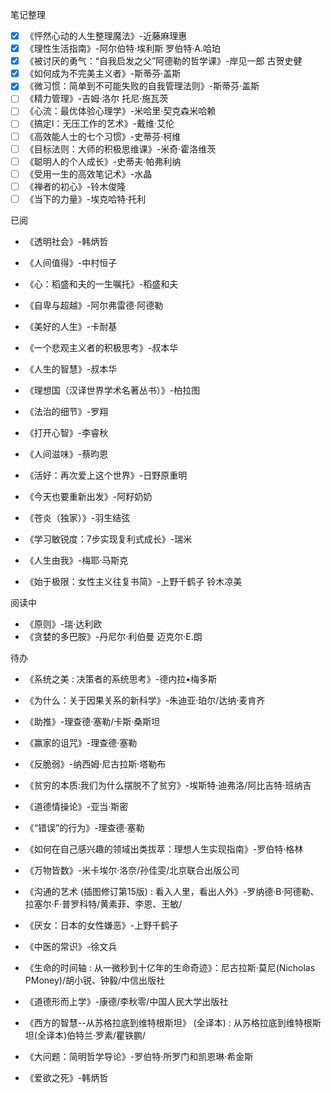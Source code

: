 笔记整理

- [x] 《怦然心动的人生整理魔法》-近藤麻理惠
- [x] 《理性生活指南》-阿尔伯特·埃利斯 罗伯特·A.哈珀
- [x] 《被讨厌的勇气：“自我启发之父”阿德勒的哲学课》-岸见一郎 古贺史健
- [x] 《如何成为不完美主义者》-斯蒂芬·盖斯
- [x] 《微习惯：简单到不可能失败的自我管理法则》-斯蒂芬·盖斯
- [ ] 《精力管理》-吉姆·洛尔 托尼·施瓦茨
- [ ] 《心流：最优体验心理学》-米哈里·契克森米哈赖
- [ ] 《搞定Ⅰ：无压工作的艺术》-戴维·艾伦
- [ ] 《高效能人士的七个习惯》-史蒂芬·柯维
- [ ] 《目标法则：大师的积极思维课》-米奇·霍洛维茨
- [ ] 《聪明人的个人成长》-史蒂夫·帕弗利纳
- [ ] 《受用一生的高效笔记术》-水晶
- [ ] 《禅者的初心》-铃木俊隆
- [ ] 《当下的力量》-埃克哈特·托利

已阅

- 《透明社会》-韩炳哲

- 《人间值得》-中村恒子

- 《心：稻盛和夫的一生嘱托》-稻盛和夫

- 《自卑与超越》-阿尔弗雷德·阿德勒

- 《美好的人生》-卡耐基

- 《一个悲观主义者的积极思考》-叔本华

- 《人生的智慧》-叔本华

- 《理想国（汉译世界学术名著丛书）》-柏拉图

- 《法治的细节》-罗翔

- 《打开心智》-李睿秋

- 《人间滋味》-蔡昀恩

- 《活好：再次爱上这个世界》-日野原重明

- 《今天也要重新出发》-阿籽奶奶

- 《苍炎（独家）》-羽生结弦

- 《学习敏锐度：7步实现复利式成长》-瑞米

- 《人生由我》-梅耶·马斯克

- 《始于极限：女性主义往复书简》-上野千鹤子 铃木凉美

  

阅读中

- 《原则》-瑞·达利欧
- 《贪婪的多巴胺》-丹尼尔·利伯曼 迈克尔·E.朗



待办

- 《系统之美 : 决策者的系统思考》-德内拉•梅多斯

- 《为什么：关于因果关系的新科学》-朱迪亚·珀尔/达纳·麦肯齐

- 《助推》-理查德·塞勒/卡斯·桑斯坦

- 《赢家的诅咒》-理查德·塞勒

- 《反脆弱》-纳西姆·尼古拉斯·塔勒布

- 《贫穷的本质:我们为什么摆脱不了贫穷》-埃斯特·迪弗洛/阿比吉特·班纳吉

- 《道德情操论》-亚当·斯密

- 《“错误”的行为》-理查德·塞勒

- 《如何在自己感兴趣的领域出类拔萃：理想人生实现指南》-罗伯特·格林

- 《万物皆数》-米卡埃尔·洛奈/孙佳雯/北京联合出版公司

- 《沟通的艺术 (插图修订第15版) : 看入人里，看出人外》-罗纳德·B·阿德勒、拉塞尔·F·普罗科特/黄素菲、李恩、王敏/

- 《厌女：日本的女性嫌恶》-上野千鹤子

- 《中医的常识》-徐文兵

- 《生命的时间轴 : 从一微秒到十亿年的生命奇迹》：尼古拉斯·莫尼(Nicholas PMoney)/胡小锐、钟毅/中信出版社

- 《道德形而上学》-康德/李秋零/中国人民大学出版社

- 《西方的智慧--从苏格拉底到维特根斯坦》 (全译本) : 从苏格拉底到维特根斯坦(全译本)伯特兰·罗素/瞿铁鹏/

- 《大问题：简明哲学导论》-罗伯特·所罗门和凯恩琳·希金斯

- 《爱欲之死》-韩炳哲

  

  
